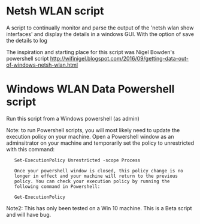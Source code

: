 # Netsh WLAN script
A script to continually  monitor and parse the output of the 'netsh wlan show interfaces' and display the details in a windows GUI. With the option of save the details to log 

The inspiration and starting place for this script was Nigel Bowden's powershell script
http://wifinigel.blogspot.com/2016/09/getting-data-out-of-windows-netsh-wlan.html

# Windows WLAN Data Powershell script

 Run this script from a Windows powershell (as admin) 

 Note: 
       to run Powershell scripts, you will most likely need to update
       the execution policy on your machine. Open a Powershell window
       as an adminsitrator on your machine and temporarily set the policy
       to unrestricted with this command:

       Set-ExecutionPolicy Unrestricted -scope Process

       Once your powershell window is closed, this policy change is no
       longer in effect and your machine will return to the previous
       policy. You can check your execution policy by running the 
       following command in Powershell:

       Get-ExecutionPolicy

 Note2: 
        This has only been tested on a Win 10 machine. This is a Beta script and will have bug. 

